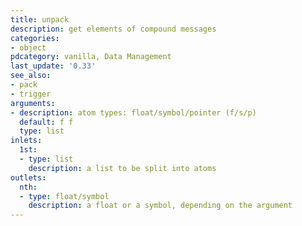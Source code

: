 ```yaml
---
title: unpack
description: get elements of compound messages
categories:
- object
pdcategory: vanilla, Data Management
last_update: '0.33'
see_also:
- pack
- trigger
arguments:
- description: atom types: float/symbol/pointer (f/s/p)
  default: f f
  type: list
inlets:
  1st:
  - type: list
    description: a list to be split into atoms
outlets:
  nth:
  - type: float/symbol
    description: a float or a symbol, depending on the argument
---
```

